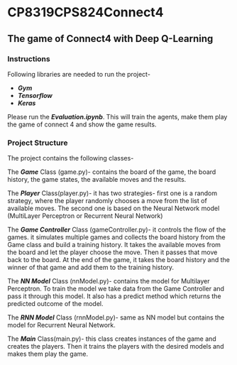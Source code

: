 # CP8319CPS824Connect4

## **The game of Connect4 with Deep Q-Learning**

### Instructions ###

Following libraries are needed to run the project-
- ***Gym***
- ***Tensorflow***
- ***Keras***

Please run the ***Evaluation.ipynb***. This will train the agents, make them play the game of connect 4 and show the game results.

### Project Structure ###
The project contains the following classes-

  The ***Game*** Class (game.py)- contains the board of the game, the board history, the game states, the available moves and the results.
  
  The ***Player*** Class(player.py)- it has two strategies- first one is a random strategy, where the player randomly chooses a move from the list of available moves.
  The second one is based on the Neural Network model (MultiLayer Perceptron or Recurrent Neural Network) 
  
  The ***Game Controller*** Class (gameController.py)- it controls the flow of the games. it simulates multiple games and collects the board history from the Game class 
  and build a training history. It takes the available moves from the board and let the player choose the move. Then it passes that move back to the board.
  At the end of the game, it takes the board history and the winner of that game and add them to the training history.
  
  The ***NN Model*** Class (nnModel.py)- contains the model for Multilayer Perceptron. To train the model we take data from the Game Controller and pass it through this model. 
  It also has a predict method which returns the predicted outcome of the model.
  
  The ***RNN Model*** Class (rnnModel.py)- same as NN model but contains the model for Recurrent Neural Network.
  
  The ***Main*** Class(main.py)- this class creates instances of the game and creates the players. Then it trains the players with the desired models and makes them play the game.
  
  

